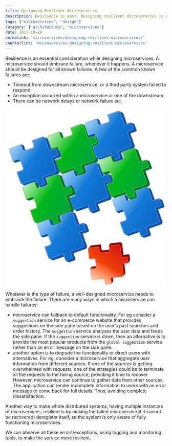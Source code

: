 ```yaml
---
title: Designing Resilient Microservices
description: Resilience is must. Designing resilient microservices is must.
tags: ["microservices", "design"]
category: ["architecture", "microservices"]
date: 2017-10-29
permalink: 'microservices/designing-resilient-microservices/'
counterlink: 'microservices-designing-resilient-microservices'
---
```


Resilience is an essential consideration while designing microservices. A microservice should embrace failure, whenever it happens. A microservice should be designed for all known failures. A few of the common known failures are:

* Timeout from downstream microservice, or a third party system failed to respond
* An exception occurred within a microservice or one of the downstream
* There can be network delays or network failure etc.

![Designing Automated Microservice](https://raw.githubusercontent.com/Gaur4vGaur/traveller/master/images/microservices/2017-10-29-designing-resilient-microservices.png)

Whatever is the type of failure, a well-designed microservice needs to embrace the failure. There are many ways in which a microservice can handle failures:

* microservice can fallback to default functionality. For eg consider a `suggestion` service for an e-commerce website that provides suggestions on the side pane based on the user’s past searches and order history. The `suggestion` service analyses the user data and feeds the side pane. If the `suggestion` service is down, then an alternative is to provide the most popular products from the `global suggestion` service rather than an error message on the side pane.
* another option is to degrade the functionality or direct users with alternatives. For eg, consider a microservice that aggregate user information from different sources. If one of the sources is getting overwhelmed with requests, one of the strategies could be to terminate all the requests to the failing source, providing it time to recover.  However, microservice can continue to gather data from other sources. The application can render incomplete information to users with an error message to come back for full details. Thus, avoiding complete dissatisfaction.

Another way to make whole distributed systems, having multiple instances of microservices, resilient is by making the failed microservice(if it cannot be recovered) deregister itself, so the system is only aware of fully functioning microservices.

We can observe all these errors/exceptions, using logging and monitoring tools, to make the service more resilient.